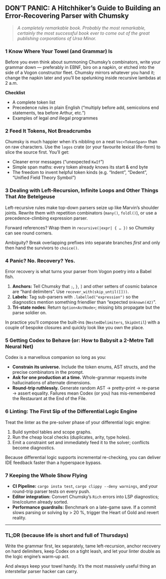 ## DON’T PANIC: A Hitchhiker’s Guide to Building an Error-Recovering Parser with **Chumsky**

> *A completely remarkable book. Probably the most remarkable, certainly the most successful book ever to come out of the great publishing corporations of Ursa Minor.*

### 1 Know Where Your Towel (and Grammar) Is

Before you even think about summoning Chumsky’s combinators, write your grammar down — preferably in EBNF, biro on a napkin, or etched into the side of a Vogon constructor fleet. Chumsky mirrors whatever you hand it; change the napkin later and you’ll be spelunking inside recursive lambdas at 2 a.m.

**Checklist**

- A complete token list
- Precedence rules in plain English (“multiply before add, semicolons end statements, tea before Arthur, etc.”)
- Examples of legal *and* illegal programmes

### 2 Feed It Tokens, Not Breadcrumbs

Chumsky is much happier when it’s nibbling on a neat `Vec<TokenSpan>` than on raw characters. Use the `logos` crate (or your favourite lexical life-form) to slice the source first. You’ll get:

- Cleaner error messages (“unexpected `KwIf`”)
- Simple span maths: every token already knows its start & end byte
- The freedom to invent helpful token kinds (e.g. “Indent”, “Dedent”, “Unified Field Theory Symbol”)

### 3 Dealing with Left-Recursion, Infinite Loops and Other Things That Ate Betelgeuse

Left-recursive rules make top-down parsers seize up like Marvin’s shoulder joints. Rewrite them with repetition combinators (`many()`, `foldl()`), or use a precedence-climbing expression parser.

Forward references? Wrap them in `recursive(|expr| { … })` so Chumsky can see round corners.

Ambiguity? Break overlapping prefixes into separate branches *first* and only then hand the survivors to `choice()`.

### 4 Panic? No. Recovery? Yes.

Error recovery is what turns your parser from Vogon poetry into a Babel fish.

1. **Anchors:** Tell Chumsky that `;`, `}`, `]` and other setters of cosmic balance are “hard delimiters”. Use `recover_with(skip_until([]))`.
2. **Labels:** Tag sub-parsers with `.labelled("expression")` so the diagnostics mention something friendlier than “expected `Unknown(42)`”.
3. **Tri-state nodes:** Return `Option<AstNode>`; missing bits propagate but the parse soldier on.

In practice you’ll compose the built-ins (`NestedDelimiters`, `SkipUntil`) with a couple of bespoke closures and quickly look like you own the place.

### 5 Getting Codex to Behave (or: How to Babysit a 2-Metre Tall Neural Net)

Codex is a marvellous companion so long as you:

- **Constrain its universe.** Include the token enums, AST structs, and the precise combinators in the prompt.
- **Ask for one production at a time.** Whole-grammar requests invite hallucinations of alternate dimensions.
- **Round-trip ruthlessly.** Generate random AST → pretty-print → re-parse → assert equality. Failures mean Codex (or you) has mis-remembered the Restaurant at the End of the File.

### 6 Linting: The First Sip of the Differential Logic Engine

Treat the linter as the pre-solver phase of your differential logic engine:

1. Build symbol tables and scope graphs.
2. Run the cheap local checks (duplicates, arity, type holes).
3. Emit a constraint set and immediately feed it to the solver; conflicts become diagnostics.

Because differential logic supports incremental re-checking, you can deliver IDE feedback faster than a hyperspace bypass.

### 7 Keeping the Whole Show Flying

- **CI Pipeline:** `cargo insta test`, `cargo clippy --deny warnings`, and your round-trip parser tests on every push.
- **Editor integration:** Convert Chumsky’s `Rich` errors into LSP diagnostics; line/column already sorted.
- **Performance guardrails:** Benchmark on a late-game save. If a commit slows parsing or solving by &gt; 20 %, trigger the Heart of Gold and revert reality.

---

### TL;DR (because life is short and full of Thursdays)

Write the grammar first, lex separately, tame left-recursion, anchor recovery on hard delimiters, keep Codex on a tight leash, and let your linter double as the logic engine’s warm-up act.

And always keep your towel handy. It’s the most massively useful thing an interstellar parser hacker can carry.